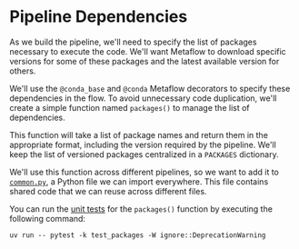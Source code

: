 # Pipeline Dependencies

As we build the pipeline, we'll need to specify the list of packages necessary to execute the code. We'll want Metaflow to download specific versions for some of these packages and the latest available version for others.

We'll use the `@conda_base` and `@conda` Metaflow decorators to specify these dependencies in the flow. To avoid unnecessary code duplication, we'll create a simple function named `packages()` to manage the list of dependencies.

This function will take a list of package names and return them in the appropriate format, including the version required by the pipeline. We'll keep the list of versioned packages centralized in a `PACKAGES` dictionary.

We'll use this function across different pipelines, so we want to add it to [`common.py`](pipelines/common.py), a Python file we can import everywhere. This file contains shared code that we can reuse across different files.

You can run the [unit tests](tests/test_packages.py) for the `packages()` function by executing the following command:

```shell
uv run -- pytest -k test_packages -W ignore::DeprecationWarning
```